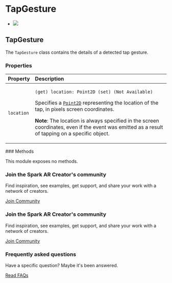 # TapGesture

* [![](https://scontent-vie1-1.xx.fbcdn.net/v/t39.2365-6/76870833_509761306273232_5468210970943815680_n.svg?_nc_cat=108&_nc_sid=ad8a9d&_nc_ohc=muIUhTRJkukAX8VE60K&_nc_ht=scontent-vie1-1.xx&oh=accf70421d0aaafb4ed636f448e51c82&oe=5ECFAF15)](https://sparkar.facebook.com/)

## TapGesture

The `TapGesture` class contains the details of a detected tap gesture.

### Properties

<table>
  <thead>
    <tr>
      <th style="text-align:left">Property</th>
      <th style="text-align:left">Description</th>
    </tr>
  </thead>
  <tbody>
    <tr>
      <td style="text-align:left"><code>location</code>
      </td>
      <td style="text-align:left">
        <p><code>(get) location: Point2D (set) (Not Available)</code>
        </p>
        <p>Specifies a <a href="https://sparkar.facebook.com/docs/camera-effects/reference/reactive_module/point2d_class"><code>Point2D</code></a> representing
          the location of the tap, in pixels screen coordinates.</p>
        <p><b>Note</b>: The location is always specified in the screen coordinates,
          even if the event was emitted as a result of tapping on a specific object.</p>
      </td>
    </tr>
  </tbody>
</table>### Methods

This module exposes no methods.

### Join the Spark AR Creator's community

Find inspiration, see examples, get support, and share your work with a network of creators.

[Join Community](https://www.facebook.com/groups/SparkARcommunity/)

### Join the Spark AR Creator's community

Find inspiration, see examples, get support, and share your work with a network of creators.

[Join Community](https://www.facebook.com/groups/SparkARcommunity/)

### Frequently asked questions

Have a specific question? Maybe it's been answered.

[Read FAQs](https://sparkar.facebook.com/docs/ar-studio/faq)

